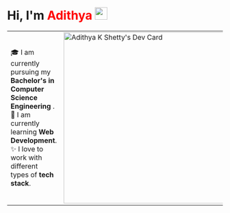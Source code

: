 # Hi, I'm <span style="color:red">**Adithya**</span> <img src="https://github.com/TheDudeThatCode/TheDudeThatCode/blob/master/Assets/Hi.gif" width="29px">
<!-- About Section -->

<table>
<tr>
 <td valing=center>
   🎓 I am currently pursuing my <b>Bachelor's in Computer Science Engineering</b> . <br>
   🌱 I am currently learning  <b>Web Development</b>. <br>
   ✨ I love to work with different types of <b>tech stack</b>.
   <td>
     <img src="https://api.daily.dev/devcards/ab0528901be8435ababbc249d8386bec.png?r=4no" width="400" alt="Adithya K Shetty's Dev Card"/>
  </td>
</tr>
</table>

 
